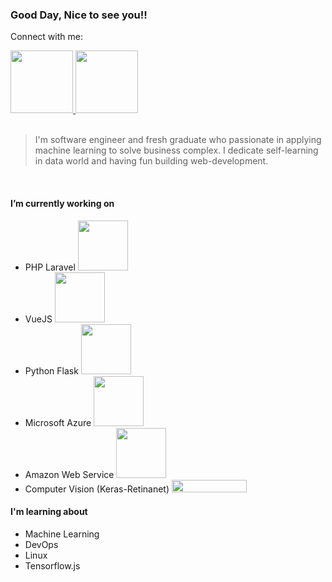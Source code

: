 <h3>Good Day, Nice to see you!!</h3>

Connect with me: <br>
<div>
  <a href="https://www.linkedin.com/in/kanin-kearpimy-48a2b2165/">
    <img src="https://content.linkedin.com/content/dam/me/business/en-us/amp/brand-site/v2/bg/LI-Logo.svg.original.svg" width="100px" />
  </a>
  <a href="https://medium.com/@kaninkearpimy">
    <img src="https://i.ibb.co/pf768RX/KFid2RQA.png" width="100px" />
  </a>
</div>

<br>

> I'm software engineer and fresh graduate who passionate in applying machine learning to solve business complex. I dedicate self-learning in data world and having fun building web-development. 

<br>

<h4>I’m currently working on</h4>

<ul>
  <li >PHP Laravel <img width="80px" src="https://img.shields.io/badge/laravel-language?logo=php&style=for-the-badge&label=PHP"></li>
  <li>VueJS <img width="80px" src="https://img.shields.io/badge/vuejs-language?logo=vue.js&style=for-the-badge&label=vuejs"></li>
  <li>Python Flask <img width="80px" src="https://img.shields.io/badge/flask-language?logo=python&style=for-the-badge&label=python"></li>
  <li>Microsoft Azure <img width="80px" src="https://img.shields.io/badge/Azure-language?logo=microsoft-azure&style=for-the-badge&label=cloud"></li>
  <li>Amazon Web Service <img width="80px" src="https://img.shields.io/badge/AWS-language?logo=amazon-aws&style=for-the-badge&label=cloud"></li>
  <li>Computer Vision (Keras-Retinanet) <img width="120px" height="20px" src="https://img.shields.io/badge/Keras-Retinanet-language?logo=keras&style=for-the-badge&label=Computer-Vision"></li>
</ul>


<h4>I'm learning about</h4>
<ul>
  <li>Machine Learning</li>
  <li>DevOps</li>
  <li>Linux</li>
  <li>Tensorflow.js</li>
</ul>

<!--
**kanin-kearpimy/kanin-kearpimy** is a ✨ _special_ ✨ repository because its `README.md` (this file) appears on your GitHub profile.

Here are some ideas to get you started:

- 🔭 I’m currently working on ...
- 🌱 I’m currently learning ...
- 👯 I’m looking to collaborate on ...
- 🤔 I’m looking for help with ...
- 💬 Ask me about ...
- 📫 How to reach me: ...
- 😄 Pronouns: ...
- ⚡ Fun fact: ...
-->
